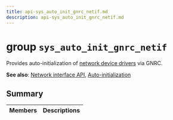```yaml
---
title: api-sys_auto_init_gnrc_netif.md
description: api-sys_auto_init_gnrc_netif.md
---
```

# group `sys_auto_init_gnrc_netif` 

Provides auto-initialization of [network device drivers](./doc/starlight-docs/src/content/docs/apidoc/api-undefined.md#group__drivers__netdev) via GNRC.

**See also**: [Network interface API](./doc/starlight-docs/src/content/docs/apidoc/api-undefined.md#group__net__gnrc__netif), [Auto-initialization](./doc/starlight-docs/src/content/docs/apidoc/api-undefined.md#group__sys__auto__init)

## Summary

 Members                        | Descriptions                                
--------------------------------|---------------------------------------------


